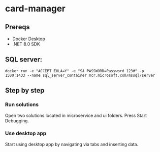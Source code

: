 # card-manager
## Prereqs
- Docker Desktop
- .NET 8.0 SDK

## SQL server:
```
docker run -e "ACCEPT_EULA=Y" -e "SA_PASSWORD=Password_123#" -p 1500:1433 --name sql_server_container mcr.microsoft.com/mssql/server

```
## Step by step
### Run solutions
Open two solutions located in microservice and ui folders.
Press Start Debugging.
### Use desktop app
Start using desktop app by navigating via tabs and inserting data.
